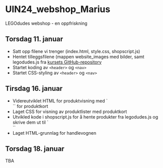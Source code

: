 # UIN24_webshop_Marius
LEGOdudes webshop - en oppfriskning

## Torsdag 11. januar
- Satt opp filene vi trenger (index.html, style.css, shopscript.js)
- Hentet tilleggsfilene (mappen website_images med bilder, samt legodudes.js fra [kursets GitHub-repository](https://github.com/toremake/UIN2024_coursebase/tree/main/LEGOdudes_webshop)
- Startet koding av `<header>` og `<nav>`
- Startet CSS-styling av `<header>` og `<nav>`

## Tirsdag 16. januar
- Videreutviklet HTML for produktvisning med `<article>`` for produktkort
- Laget CSS for visning av produktlister med produktkort
- Utvikled kode i shopscript.js for å hente produkter fra legodudes.js og skrive dem ut til `<main>``
- Laget HTML-grunnlag for handlevognen

## Torsdag 18. januar
TBA